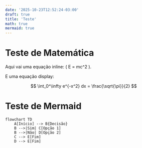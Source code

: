 ```yaml
---
date: '2025-10-23T12:52:24-03:00'
draft: true
title: 'Teste'
math: true
mermaid: true
---
```


# Teste de Matemática

Aqui vai uma equação inline: \( E = mc^2 \).

E uma equação display:

$$
\int_0^\infty e^{-x^2} dx = \frac{\sqrt{\pi}}{2}
$$

# Teste de Mermaid

```mermaid
flowchart TD
    A[Início] --> B{Decisão}
    B -->|Sim| C[Opção 1]
    B -->|Não| D[Opção 2]
    C --> E[Fim]
    D --> E[Fim]